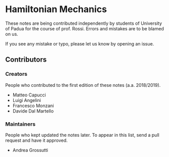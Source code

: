# Hamiltonian Mechanics

These notes are being contributed independently by students of University of Padua for the course of prof. Rossi. Errors and mistakes are to be blamed on us.

If you see any mistake or typo, please let us know by opening an issue.

## Contributors

### Creators
People who contributed to the first edition of these notes (a.a. 2018/2019).
* Matteo Capucci
* Luigi Angelini
* Francesco Monzani
* Davide Dal Martello

### Maintainers
People who kept updated the notes later. To appear in this list, send a pull request and have it approved.

* Andrea Grossutti

